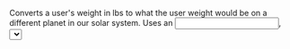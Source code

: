 Converts a user's weight in lbs to what the user weight would be on a different planet in our solar system. 
Uses an <input>, <select>,<button>, and <p>.  You can load the project at http://127.0.0.1:8080.